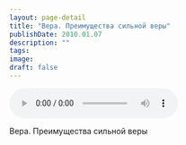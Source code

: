 ```yaml
---
layout: page-detail
title: "Вера. Преимущества сильной веры"
publishDate: 2010.01.07
description: ""
tags:
image:
draft: false
---
```


<audio title="2010.01.07 - Вера. Преимущества сильной веры.mp3" src="/upload/iblock/fe0/fe01550914e62d7f270ad26ff4ed5b3d.mp3" controls=""></audio>

 Вера. Преимущества сильной веры   

  
